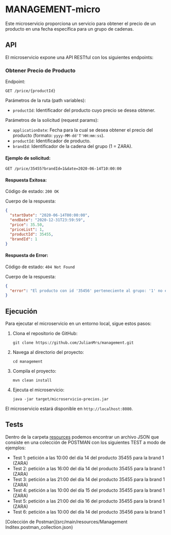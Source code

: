 # MANAGEMENT-micro

Este microservicio proporciona un servicio para obtener el precio de un producto en una fecha específica para un grupo de cadenas.

## API

El microservicio expone una API RESTful con los siguientes endpoints:

### Obtener Precio de Producto

Endpoint:

```
GET /price/{productId}
```

Parámetros de la ruta (path variables):

- `productId`: Identificador del producto cuyo precio se desea obtener.

Parámetros de la solicitud (request params):

- `applicationDate`: Fecha para la cual se desea obtener el precio del producto (formato: `yyyy-MM-dd'T'HH:mm:ss`).
- `productId`: Identificador de producto.
- `brandId`: Identificador de la cadena del grupo (1 = ZARA).

#### Ejemplo de solicitud:

```
GET /price/35455?brandId=1&date=2020-06-14T10:00:00
```

#### Respuesta Exitosa:

Código de estado: `200 OK`

Cuerpo de la respuesta:

```json
{
  "startDate": "2020-06-14T00:00:00",
  "endDate": "2020-12-31T23:59:59",
  "price": 35.50,
  "priceList": 1,
  "productId": 35455,
  "brandId": 1
}
```

#### Respuesta de Error:

Código de estado: `404 Not Found`

Cuerpo de la respuesta:

```json
{
  "error": "El producto con id '35456' perteneciente al grupo: '1' no existe."
}
```

## Ejecución

Para ejecutar el microservicio en un entorno local, sigue estos pasos:

1. Clona el repositorio de GitHub:

   ```
   git clone https://github.com/JulianMrs/management.git
   ```

2. Navega al directorio del proyecto:

   ```
   cd management
   ```

3. Compila el proyecto:

   ```
   mvn clean install
   ```

4. Ejecuta el microservicio:

   ```
   java -jar target/microservicio-precios.jar
   ```

El microservicio estará disponible en `http://localhost:8080`.

## Tests

Dentro de la carpeta [resources](src/main/resources) podemos encontrar un
archivo JSON que consiste en una colección de POSTMAN con los siguientes TEST a modo de ejemplos:

- Test 1: petición a las 10:00 del día 14 del producto 35455 para la brand 1 (ZARA)
- Test 2: petición a las 16:00 del día 14 del producto 35455 para la brand 1 (ZARA)
- Test 3: petición a las 21:00 del día 14 del producto 35455 para la brand 1 (ZARA)
- Test 4: petición a las 10:00 del día 15 del producto 35455 para la brand 1 (ZARA)
- Test 5: petición a las 21:00 del día 16 del producto 35455 para la brand 1 (ZARA)
- Test 6: petición a las 10:00 del día 14 del producto 35456 para la brand 1

[Colección de Postman](src/main/resources/Management Inditex.postman_collection.json)